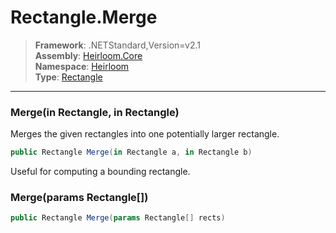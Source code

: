 # Rectangle.Merge

> **Framework**: .NETStandard,Version=v2.1  
> **Assembly**: [Heirloom.Core][0]  
> **Namespace**: [Heirloom][0]  
> **Type**: [Rectangle][1]

--------------------------------------------------------------------------------

### Merge(in Rectangle, in Rectangle)

Merges the given rectangles into one potentially larger rectangle.

```cs
public Rectangle Merge(in Rectangle a, in Rectangle b)
```

Useful for computing a bounding rectangle.

### Merge(params Rectangle[])

```cs
public Rectangle Merge(params Rectangle[] rects)
```

[0]: ../Heirloom.Core.md
[1]: Heirloom.Rectangle.md
